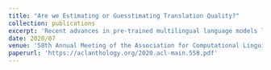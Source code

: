 ```yaml
---
title: "Are we Estimating or Guesstimating Translation Quality?"
collection: publications
excerpt: 'Recent advances in pre-trained multilingual language models lead to state-of-the-art results on the task of quality estimation (QE) for machine translation. A carefully engineered ensemble of such models won the QE shared task at WMT19. Our in-depth analysis, however, shows that the success of using pre-trained language models for QE is over-estimated due to three issues we observed in current QE datasets:(i) The distributions of quality scores are imbalanced and skewed towards good quality scores;(iii) QE models can perform well on these datasets while looking at only source or translated sentences;(iii) They contain statistical artifacts that correlate well with human-annotated QE labels. Our findings suggest that although QE models might capture fluency of translated sentences and complexity of source sentences, they cannot model adequacy of translations effectively.'
date: 2020/07
venue: '58th Annual Meeting of the Association for Computational Linguistics (2020)'
paperurl: 'https://aclanthology.org/2020.acl-main.558.pdf'
---
```



